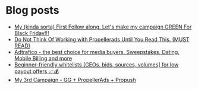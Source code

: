 # Blog posts
<!-- BLOG-POST-LIST:START -->
- [My &lpar;kinda sorta&rpar; First Follow along. Let&#39;s make my campaign GREEN For Black Friday!!!](https://afflift.com/f/threads/my-kinda-sorta-first-follow-along-lets-make-my-campaign-green-for-black-friday.9865/)
- [Do Not Think Of Working with Propellerads Until You Read This. &lpar;MUST READ&rpar;](https://afflift.com/f/threads/do-not-think-of-working-with-propellerads-until-you-read-this-must-read.9841/)
- [Adtrafico - the best choice for media buyers. Sweepstakes, Dating, Mobile Billing and more](https://afflift.com/f/threads/adtrafico-the-best-choice-for-media-buyers-sweepstakes-dating-mobile-billing-and-more.4312/)
- [Beginner-friendly whitelists [GEOs, bids, sources, volumes] for low payout offers 📈💰](https://afflift.com/f/threads/beginner-friendly-whitelists-geos-bids-sources-volumes-for-low-payout-offers-%F0%9F%93%88%F0%9F%92%B0.8907/)
- [My 3rd Campaign - GG + PropellerAds + Propush](https://afflift.com/f/threads/my-3rd-campaign-gg-propellerads-propush.9663/)
<!-- BLOG-POST-LIST:END -->
